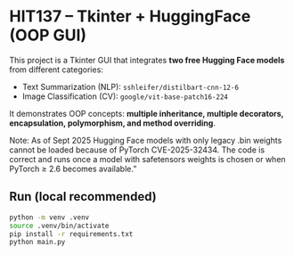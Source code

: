 # HIT137 – Tkinter + HuggingFace (OOP GUI)

This project is a Tkinter GUI that integrates **two free Hugging Face models** from different categories:
- Text Summarization (NLP): `sshleifer/distilbart-cnn-12-6`
- Image Classification (CV): `google/vit-base-patch16-224`

It demonstrates OOP concepts: **multiple inheritance, multiple decorators, encapsulation, polymorphism, and method overriding**.

Note: As of Sept 2025 Hugging Face models with only legacy .bin weights cannot be loaded because of PyTorch CVE-2025-32434.
The code is correct and runs once a model with safetensors weights is chosen or when PyTorch ≥ 2.6 becomes available.”

## Run (local recommended)
```bash
python -m venv .venv
source .venv/bin/activate
pip install -r requirements.txt
python main.py
